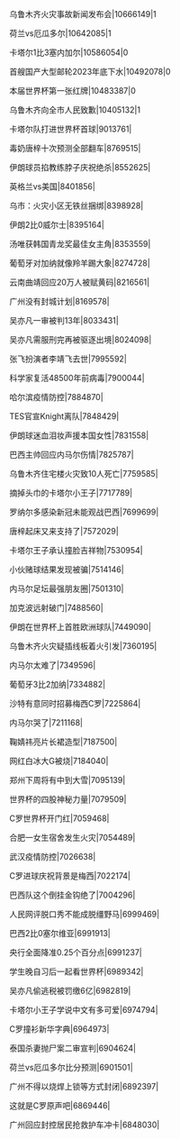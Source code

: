 乌鲁木齐火灾事故新闻发布会|10666149|1

荷兰vs厄瓜多尔|10642085|1

卡塔尔1比3塞内加尔|10586054|0

首艘国产大型邮轮2023年底下水|10492078|0

本届世界杯第一张红牌|10483387|0

乌鲁木齐向全市人民致歉|10405132|1

卡塔尔队打进世界杯首球|9013761|

毒奶唐梓十次预测全部翻车|8769515|

伊朗球员掐教练脖子庆祝绝杀|8552625|

英格兰vs美国|8401856|

乌市：火灾小区无铁丝捆绑|8398928|

伊朗2比0威尔士|8395164|

汤唯获韩国青龙奖最佳女主角|8353559|

葡萄牙对加纳就像羚羊踢大象|8274728|

云南曲靖回应20万人被赋黄码|8216561|

广州没有封城计划|8169578|

吴亦凡一审被判13年|8033431|

吴亦凡需服刑完再被驱逐出境|8024098|

张飞扮演者李靖飞去世|7995592|

科学家复活48500年前病毒|7900044|

哈尔滨疫情防控|7884870|

TES官宣Knight离队|7848429|

伊朗球迷血泪妆声援本国女性|7831558|

巴西主帅回应内马尔伤情|7825787|

乌鲁木齐住宅楼火灾致10人死亡|7759585|

摘掉头巾的卡塔尔小王子|7717789|

罗纳尔多感染新冠未能观战巴西|7699699|

唐梓起床又来支持了|7572029|

卡塔尔王子承认撞脸吉祥物|7530954|

小伙赌球结果发现被骗|7514146|

内马尔足坛最强朋友圈|7501310|

加克波远射破门|7488560|

伊朗在世界杯上首胜欧洲球队|7449090|

乌鲁木齐火灾疑插线板着火引发|7360195|

内马尔太难了|7349596|

葡萄牙3比2加纳|7334882|

沙特有意同时招募梅西C罗|7225864|

内马尔哭了|7211168|

鞠婧祎亮片长裙造型|7187500|

网红白冰大G被烧|7184040|

郑州下周将有中到大雪|7095139|

世界杯的四股神秘力量|7079509|

C罗世界杯开门红|7059468|

合肥一女生宿舍发生火灾|7054489|

武汉疫情防控|7026638|

C罗进球庆祝背景是梅西|7022174|

巴西队这个倒挂金钩绝了|7004296|

人民网评脱口秀不能成脱缰野马|6999469|

巴西2比0塞尔维亚|6991913|

央行全面降准0.25个百分点|6991237|

学生晚自习后一起看世界杯|6989342|

吴亦凡偷逃税被罚缴6亿|6982819|

卡塔尔小王子学说中文有多可爱|6974794|

C罗撞衫新华字典|6964973|

泰国杀妻抛尸案二审宣判|6904624|

荷兰vs厄瓜多尔比分预测|6901501|

广州不得以烧焊上锁等方式封闭|6892397|

这就是C罗原声吧|6869446|

广州回应封控居民抢救护车冲卡|6848030|


